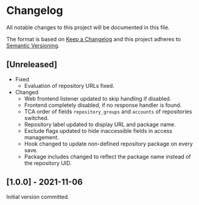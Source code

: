 # Changelog
All notable changes to this project will be documented in this file.

The format is based on [Keep a Changelog](https://keepachangelog.com/en/1.0.0/) and this project adheres to [Semantic Versioning](https://semver.org/spec/v2.0.0.html).

## [Unreleased]
* Fixed
  * Evaluation of repository URLs fixed.
* Changed
  * Web frontend listener updated to skip handling if disabled.
  * Frontend completely disabled, if no response handler is found.
  * TCA order of fields `repository_groups` and `accounts` of repositories switched.
  * Repository label updated to display URL and package name.
  * Exclude flags updated to hide inaccessible fields in access management.
  * Hook changed to update non-defined repository package on every save.
  * Package includes changed to reflect the package name instead of the repository UID.

## [1.0.0] - 2021-11-06
Initial version committed.
